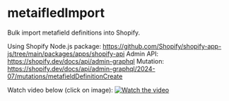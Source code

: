 # metaifledImport
Bulk import metafield definitions into Shopify.

Using Shopify Node.js package: https://github.com/Shopify/shopify-app-js/tree/main/packages/apps/shopify-api
Admin API: https://shopify.dev/docs/api/admin-graphql
Mutation: https://shopify.dev/docs/api/admin-graphql/2024-07/mutations/metafieldDefinitionCreate

Watch video below (click on image):
[![Watch the video](https://screenshot.click/23-42-x36gm-eq8c8.png)](https://screenshot.click/23-12-y6v7e-2t4md.mp4)

